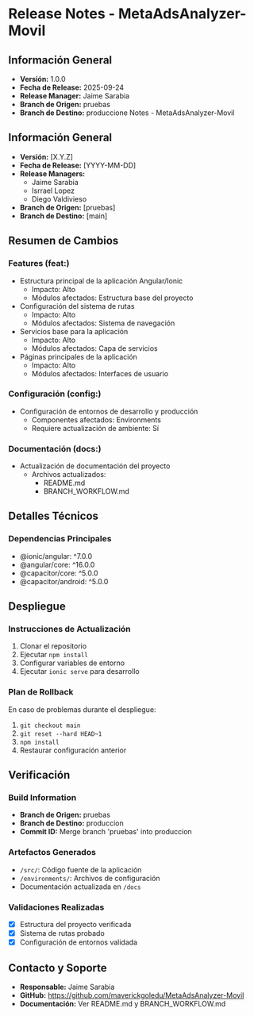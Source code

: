 # Release Notes - MetaAdsAnalyzer-Movil

## Información General
- **Versión:** 1.0.0
- **Fecha de Release:** 2025-09-24
- **Release Manager:** Jaime Sarabia
- **Branch de Origen:** pruebas
- **Branch de Destino:** produccione Notes - MetaAdsAnalyzer-Movil

## Información General
- **Versión:** [X.Y.Z]
- **Fecha de Release:** [YYYY-MM-DD]
- **Release Managers:** 
  - Jaime Sarabia
  - Isrrael Lopez
  - Diego Valdivieso
- **Branch de Origen:** [pruebas]
- **Branch de Destino:** [main]

## Resumen de Cambios

### Features (feat:)
- Estructura principal de la aplicación Angular/Ionic
  - Impacto: Alto
  - Módulos afectados: Estructura base del proyecto
- Configuración del sistema de rutas
  - Impacto: Alto
  - Módulos afectados: Sistema de navegación
- Servicios base para la aplicación
  - Impacto: Alto
  - Módulos afectados: Capa de servicios
- Páginas principales de la aplicación
  - Impacto: Alto
  - Módulos afectados: Interfaces de usuario

### Configuración (config:)
- Configuración de entornos de desarrollo y producción
  - Componentes afectados: Environments
  - Requiere actualización de ambiente: Sí

### Documentación (docs:)
- Actualización de documentación del proyecto
  - Archivos actualizados:
    - README.md
    - BRANCH_WORKFLOW.md

## Detalles Técnicos

### Dependencias Principales
- @ionic/angular: ^7.0.0
- @angular/core: ^16.0.0
- @capacitor/core: ^5.0.0
- @capacitor/android: ^5.0.0

## Despliegue

### Instrucciones de Actualización
1. Clonar el repositorio
2. Ejecutar `npm install`
3. Configurar variables de entorno
4. Ejecutar `ionic serve` para desarrollo

### Plan de Rollback
En caso de problemas durante el despliegue:
1. `git checkout main`
2. `git reset --hard HEAD~1`
3. `npm install`
4. Restaurar configuración anterior

## Verificación

### Build Information
- **Branch de Origen:** pruebas
- **Branch de Destino:** produccion
- **Commit ID:** Merge branch 'pruebas' into produccion

### Artefactos Generados
- `/src/`: Código fuente de la aplicación
- `/environments/`: Archivos de configuración
- Documentación actualizada en `/docs`

### Validaciones Realizadas
- [x] Estructura del proyecto verificada
- [x] Sistema de rutas probado
- [x] Configuración de entornos validada

## Contacto y Soporte
- **Responsable:** Jaime Sarabia
- **GitHub:** https://github.com/maverickgoledu/MetaAdsAnalyzer-Movil
- **Documentación:** Ver README.md y BRANCH_WORKFLOW.md